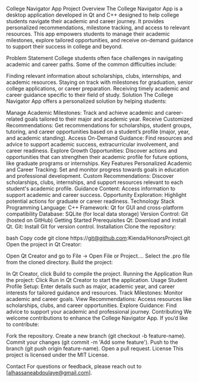 College Navigator App
Project Overview
The College Navigator App is a desktop application developed in Qt and C++ designed to help college students navigate their academic and career journey. It provides personalized recommendations, milestone tracking, and access to relevant resources. This app empowers students to manage their academic milestones, explore tailored opportunities, and receive on-demand guidance to support their success in college and beyond.

Problem Statement
College students often face challenges in navigating academic and career paths. Some of the common difficulties include:

Finding relevant information about scholarships, clubs, internships, and academic resources.
Staying on track with milestones for graduation, senior college applications, or career preparation.
Receiving timely academic and career guidance specific to their field of study.
Solution
The College Navigator App offers a personalized solution by helping students:

Manage Academic Milestones: Track and achieve academic and career-related goals tailored to their major and academic year.
Receive Customized Recommendations: Get recommendations for scholarships, student groups, tutoring, and career opportunities based on a student’s profile (major, year, and academic standing).
Access On-Demand Guidance: Find resources and advice to support academic success, extracurricular involvement, and career readiness.
Explore Growth Opportunities: Discover actions and opportunities that can strengthen their academic profile for future options, like graduate programs or internships.
Key Features
Personalized Academic and Career Tracking: Set and monitor progress towards goals in education and professional development.
Custom Recommendations: Discover scholarships, clubs, internships, and support resources relevant to each student's academic profile.
Guidance Content: Access information to support academic and career success.
Opportunity Exploration: Highlight potential actions for graduate or career readiness.
Technology Stack
Programming Language: C++
Framework: Qt for GUI and cross-platform compatibility
Database: SQLite (for local data storage)
Version Control: Git (hosted on GitHub)
Getting Started
Prerequisites
Qt: Download and install Qt.
Git: Install Git for version control.
Installation
Clone the repository:

bash
Copy code
git clone https://git@github.com:Kienda/HonorsProject.git
Open the project in Qt Creator:

Open Qt Creator and go to File -> Open File or Project....
Select the .pro file from the cloned directory.
Build the project:

In Qt Creator, click Build to compile the project.
Running the Application
Run the project:
Click Run in Qt Creator to start the application.
Usage
Student Profile Setup: Enter details such as major, academic year, and career interests for tailored guidance and resources.
Track Milestones: Monitor academic and career goals.
View Recommendations: Access resources like scholarships, clubs, and career opportunities.
Explore Guidance: Find advice to support your academic and professional journey.
Contributing
We welcome contributions to enhance the College Navigator App. If you’d like to contribute:

Fork the repository.
Create a new branch (git checkout -b feature-name).
Commit your changes (git commit -m 'Add some feature').
Push to the branch (git push origin feature-name).
Open a pull request.
License
This project is licensed under the MIT License.

Contact
For questions or feedback, please reach out to [alhassaneabdoulaye@gmail.com].